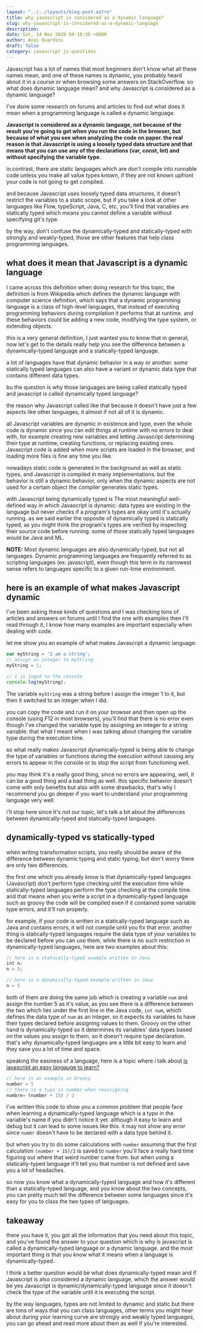 ```yaml
---
layout: "../../layouts/blog-post.astro"
title: why javascript is considered as a dynamic language?
slug: why-javascript-is-considered-as-a-dynamic-language
description: 
date: Sat, 14 Nov 2020 04:10:36 +0000
author: Anas Ouardini
draft: false
category: javascript js-questions
---
```



Javascript has a lot of names that most beginners don't know what all these names mean, and one of these names is dynamic, you probably heard about it in a course or when browsing some answers on StackOverflow. so what does dynamic language mean? and why Javascript is considered as a dynamic language?

I've done some research on forums and articles to find out what does it mean when a programming language is called a dynamic language.

**Javascript is considered as a dynamic language, not because of the result you're going to get when you run the code in the browser, but because of what you see when analyzing the code on paper. the real reason is that Javascript is using a loosely typed data structure and that means that you can use any of the declarations (var, const, let) and without specifying the variable type.**

in contrast, there are static languages which are don't compile into runnable code unless you make all value types known, if they are not known upfront your code is not going to get compiled.

and because Javascript uses loosely typed data structures, it doesn't restrict the variables to a static scope, but if you take a look at other languages like Flow, typeScript, Java, C, etc, you'll find that variables are statically typed which means you cannot define a variable without specifying git's type.

by the way, don't confuse the dynamically-typed and statically-typed with strongly and weakly-typed, those are other features that help class programming languages.

## what does it mean that Javascript is a dynamic language

I came across this definition when doing research for this topic, the definition is from Wikipedia which defines the dynamic language with computer science definition, which says that a dynamic programming language is a class of high-level languages, that instead of executing programming behaviors during compilation it performs that at runtime. and these behaviors could be adding a new code, modifying the type system, or extending objects.

this is a very general definition, I just wanted you to know that in general, now let's get to the details really help you see the difference between a dynamically-typed language and a statically-typed language. 

a lot of languages have that dynamic behavior in a way or another. some statically typed languages can also have a variant or dynamic data type that contains different data types.

bu the question is why those languages are being called statically typed and javascript is called dynamically typed language?

the reason why Javascript called like that because it doesn't have just a few aspects like other languages, it almost if not all of it is dynamic. 

all Javascript variables are dynamic in existence and type, even the whole code is dynamic since you can edit things at runtime with no errors to deal with, for example creating new variables and letting Javascript determining their type at runtime, creating functions, or replacing existing ones. Javascript code is added when more scripts are loaded in the browser, and loading more files is fine any time you like.

nowadays static code is generated in the background as well as static types, and Javascript is compiled in many implementations. but the behavior is still a dynamic behavior, only when the dynamic aspects are not used for a certain object the compiler generates static types.

with Javascript being dynamically typed is The most meaningful well-defined way in which Javascript is dynamic: data types are existing in the language but never checks if a program's types are okay until it's actually running. as we said earlier the opposite of dynamically typed is statically typed, as you might think the program's types are verified by inspecting their source code before running. some of those statically typed languages would be Java and ML.

**NOTE:** Most dynamic languages are also dynamically-typed, but not all languages. Dynamic programming languages are frequently referred to as scripting languages (ex: javascript), even though this term in its narrowest sense refers to languages specific to a given run-time environment.

## here is an example of what makes Javascript dynamic

I've been asking these kinds of questions and I was checking tons of articles and answers on forums until I find the one with examples then I'll read through it, I know how many examples are important especially when dealing with code.

let me show you an example of what makes Javascript a dynamic language:

```js
var myString = 'I am a string';
// assign an integer to myString
myString = 1;

// 1 is loged to the console
console.log(myString);
```

The variable `myString` was a string before I assign the integer 1 to it, but then it switched to an integer when I did.

you can copy the code and run it on your browser and then open up the console (using F12 in most browsers), you'll find that there is no error even though I've changed the variable type by assigning an integer to a string variable. that what I meant when I was talking about changing the variable type during the execution time.

so what really makes Javascript dynamically-typed is being able to change the type of variables or functions during the execution without causing any errors to appear in the console or to stop the script from functioning well.

you may think it's a really good thing, since no errors are appearing,  well, it can be a good thing and a bad thing as well. this specific behavior doesn't come with only benefits but also with some drawbacks, that's why I recommend you go deeper if you want to understand your programming language very well.

i'll stop here since it's not our topic, let's talk a bit about the differences between dynamically-typed and statically-typed languages.

## dynamically-typed vs statically-typed

when writing transformation scripts, you really should be aware of the difference between dynamic typing and static typing, but don't worry there are only two differences.

the first one which you already know is that dynamically-typed languages (Javascript) don't perform type checking until the execution time while statically-typed languages perform the type checking at the compile time. and that means when you write a script in a dynamically-typed language such as groovy the code will be compiled even if it contained some variable type errors, and it'll run properly.

for example, if your code is written in a statically-typed language such as Java and contains errors, it will not compile until you fix that error. another thing is statically-typed languages require the data type of your variables to be declared before you can use them, while there is no such restriction in dynamically-typed languages, here are two examples about this:

```js
// here is a statically-typed example written in Java
int n;
n = 5;

// here is a dynamically-typed example written in Java
n = 5
```

both of them are doing the same job which is creating a variable `num` and assign the number 5 as it's value, as you see there is a difference between the two which lies under the first line in the Java code, `int num`, which defines the data type of `num` as an integer. so it expects its variables to have their types declared before assigning values to them. Groovy on the other hand is dynamically-typed so it determines its variables' data types based on the values you assign to them, so it doesn't require type declaration. that's why dynamically-typed languages are a little bit easy to learn and they save you a lot of time and space.

speaking the easiness of a language, here is a topic where i talk about <a href="/posts/is-javascript-easy-to-learn/" class="rank-math-link">is javascript an easy langauge to learn?</a>

```js
// here is an example in Groovy
number = 5
// there is a typo in number when reassigning
numbre= (number + 15) / 2
```
I've written this code to show you a common problem that people face when learning a dynamically-typed language which is a typo in the variable's name if you didn't notice it yet. although it easy to learn and debug but it can lead to some issues like this. it may not show any error since `numbr` doesn't have to be declared with a data type behind it.

but when you try to do some calculations with `number` assuming that the first calculation `(number + 15)/2` is saved to `number` you'll face a really hard time figuring out where that weird number came from. but when using a statically-typed language it'll tell you that number is not defined and save you a lot of headaches.

so now you know what a dynamically-typed language and how it's different than a statically-typed language, and you know about the two concepts, you can pretty much tell the difference between some languages since it's easy for you to class the two types of languages.

## takeaway

there you have it, you got all the information that you need about this topic, and you've found the answer to your question which is why is javascript is called a dynamically-typed language or a dynamic language. and the most important thing is that you know what it means when a language is dynamically-typed.

I think a better question would be what does dynamically-typed mean and if Javascript is also considered a dynamic language, which the answer would be yes Javascript is dynamic/dynamically-typed language since it doesn't check the type of the variable until it is executing the script.

by the way languages, types are not limited to dynamic and static but there are tons of ways that you can class languages, other terms you might hear about during your learning curve are strongly and weakly typed languages, you can go ahead and read more about them as well if you're interested.